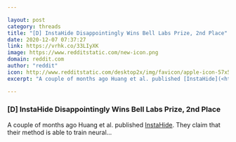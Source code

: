 ```yaml
---

layout: post
category: threads
title: "[D] InstaHide Disappointingly Wins Bell Labs Prize, 2nd Place"
date: 2020-12-07 07:37:27
link: https://vrhk.co/33LIyXK
image: https://www.redditstatic.com/new-icon.png
domain: reddit.com
author: "reddit"
icon: http://www.redditstatic.com/desktop2x/img/favicon/apple-icon-57x57.png
excerpt: "A couple of months ago Huang et al. published [InstaHide](<https://arxiv.org/abs/2010.02772>). They claim that their method is able to train neural..."

---
```


### [D] InstaHide Disappointingly Wins Bell Labs Prize, 2nd Place

A couple of months ago Huang et al. published [InstaHide](<https://arxiv.org/abs/2010.02772>). They claim that their method is able to train neural...